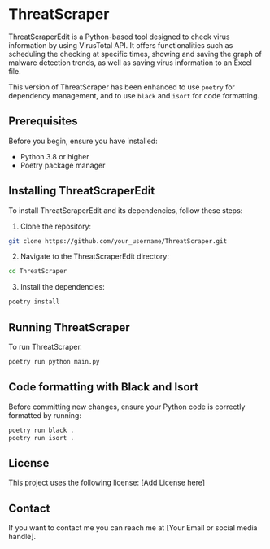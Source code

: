 # ThreatScraper

ThreatScraperEdit is a Python-based tool designed to check virus information by using VirusTotal API. It offers functionalities such as scheduling the checking at specific times, showing and saving the graph of malware detection trends, as well as saving virus information to an Excel file.

This version of ThreatScraper has been enhanced to use `poetry` for dependency management, and to use `black` and `isort` for code formatting.

## Prerequisites

Before you begin, ensure you have installed:

- Python 3.8 or higher
- Poetry package manager

## Installing ThreatScraperEdit

To install ThreatScraperEdit and its dependencies, follow these steps:

1. Clone the repository:
```bash
git clone https://github.com/your_username/ThreatScraper.git
```

2. Navigate to the ThreatScraperEdit directory:
```bash
cd ThreatScraper
```

3. Install the dependencies:
```bash
poetry install
```

## Running ThreatScraper

To run ThreatScraper. 

```bash
poetry run python main.py
```

## Code formatting with Black and Isort

Before committing new changes, ensure your Python code is correctly formatted by running:

```bash
poetry run black .
poetry run isort .
```

## License

This project uses the following license: [Add License here]

## Contact

If you want to contact me you can reach me at [Your Email or social media handle].